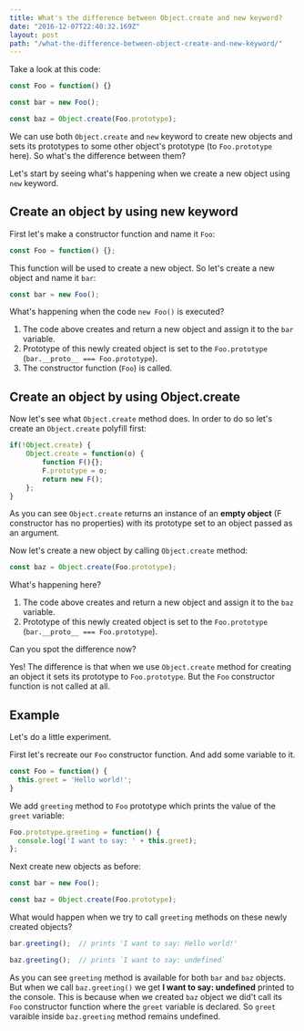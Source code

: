 ```yaml
---
title: What's the difference between Object.create and new keyword?
date: "2016-12-07T22:40:32.169Z"
layout: post
path: "/what-the-difference-between-object-create-and-new-keyword/"
---
```


Take a look at this code:

````javascript
const Foo = function() {}

const bar = new Foo();

const baz = Object.create(Foo.prototype);
````

We can use both `Object.create` and `new` keyword to create new objects and sets its prototypes to some other object's prototype
(to `Foo.prototype` here).
So what's the difference between them?

Let's start by seeing what's happening when we create a new object using `new` keyword.

## Create an object by using new keyword

First let's make a constructor function and name it `Foo`:

````javascript
const Foo = function() {};
````

This function will be used to create a new object.
So let's create a new object and name it `bar`:

````javascript
const bar = new Foo();
````

What's happening when the code `new Foo()` is executed?

1. The code above creates and return a new object and assign it to the `bar` variable.
2. Prototype of this newly created object is set to the `Foo.prototype` (`bar.__proto__ === Foo.prototype`).
3. The constructor function (`Foo`) is called.


## Create an object by using Object.create

Now let's see what `Object.create` method does.
In order to do so let's create an `Object.create` polyfill first:

````javascript
if(!Object.create) {
    Object.create = function(o) {
        function F(){};
        F.prototype = o;
        return new F();
    };
}
````
As you can see `Object.create` returns an instance of an **empty object** (F constructor has no properties) with its prototype set to an object passed as an argument.

Now let's create a new object by calling `Object.create` method:

````javascript
const baz = Object.create(Foo.prototype);
````

What's happening here?

1. The code above creates and return a new object and assign it to the `baz` variable.
2. Prototype of this newly created object is set to the `Foo.prototype` (`bar.__proto__ === Foo.prototype`).

Can you spot the difference now?

Yes! The difference is that when we use `Object.create` method for creating an object
it sets its prototype to `Foo.prototype`. But the `Foo` constructor function is not called at all.

## Example
Let's do a little experiment.

First let's recreate our `Foo` constructor function.
And add some variable to it.

````javascript
const Foo = function() {
  this.greet = 'Hello world!';
}
````

We add `greeting` method to `Foo` prototype which prints the value of the `greet` variable:

````javascript
Foo.prototype.greeting = function() {
  console.log('I want to say: ' + this.greet);
};
````

Next create new objects as before:

````javascript
const bar = new Foo();

const baz = Object.create(Foo.prototype);
````

What would happen when we try to call `greeting` methods on these newly created objects?

````javascript
bar.greeting();  // prints 'I want to say: Hello world!'

baz.greeting();  // prints `I want to say: undefined`
````

As you can see `greeting` method is available for both `bar` and `baz` objects.
But when we call `baz.greeting()` we get **I want to say: undefined** printed to the console.
This is because when we created `baz` object we did't call its `Foo` constructor function where the `greet` variable is declared.
So `greet` varaible inside `baz.greeting` method remains undefined.
